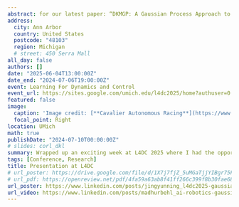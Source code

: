 ```yaml
---
abstract: for our latest paper: “DKMGP: A Gaussian Process Approach to Multi-Task and Multi-Step Vehicle Dynamics Modeling in Autonomous Racing” which has been selected for an oral presentation at the Learning for Dynamics & Control Conference (L4DC 2025) - and also flagged for Best Paper Award consideration. This paper introduces a new deep kernel Gaussian Process model for learning a multi-task, multi-step vehicle dynamics model for high-speed autonomous racing - while remaining fast enough for real-time prediction.
address:
  city: Ann Arbor
  country: United States
  postcode: "48103"
  region: Michigan
  # street: 450 Serra Mall
all_day: false
authors: []
date: "2025-06-04T13:00:00Z"
date_end: "2024-07-06T19:00:00Z"
event: Learning For Dynamics and Control
event_url: https://sites.google.com/umich.edu/l4dc2025/home?authuser=0
featured: false
image:
  caption: 'Image credit: [**Cavalier Autonomous Racing**](https://www.linkedin.com/feed/update/urn:li:activity:7315455892613668865/?lipi=urn%3Ali%3Apage%3Ad_flagship3_profile_view_base%3Btrq2C0wRSCurFjQhxm70TQ%3D%3D)'
  focal_point: Right
location: UMich
math: true
publishDate: "2024-07-10T00:00:00Z"
# slides: corl_dkl
summary: Wrapped up an exciting week at L4DC 2025 where I had the opportunity to present both a talk and a poster on our latest work.
tags: [Conference, Research]
title: Presentation at L4DC
# url_poster: https://drive.google.com/file/d/1X7j7fjZ_5uMGaTjjYIBgr75FSJEmYaB0/view?usp=sharing
# url_pdf: https://openreview.net/pdf/4fa59a63ab8f41ff266c399f8b30fae68463a33e.pdf
url_poster: https://www.linkedin.com/posts/jingyunning_l4dc2025-gaussianprocesses-autonomousracing-activity-7338776047271714816-Dh7d?utm_source=share&utm_medium=member_desktop&rcm=ACoAAB9mY5ABAc3lTTRE9YJEPvdyKkWOyEUCBQ0
url_video: https://www.linkedin.com/posts/madhurbehl_ai-robotics-gaussianprocesses-activity-7315407849440870400--UJP?utm_source=share&utm_medium=member_desktop&rcm=ACoAAB9mY5ABAc3lTTRE9YJEPvdyKkWOyEUCBQ0
---
```


<!-- {{% callout note %}}
Click on the **Slides** button above to view the built-in slides feature.
{{% /callout %}}

Slides can be added in a few ways:

- **Create** slides using Wowchmey's [*Slides*](https://wowchemy.com/docs/managing-content/#create-slides) feature and link using `slides` parameter in the front matter of the talk file
- **Upload** an existing slide deck to `static/` and link using `url_slides` parameter in the front matter of the talk file
- **Embed** your slides (e.g. Google Slides) or presentation video on this page using [shortcodes](https://wowchemy.com/docs/writing-markdown-latex/).

Further talk details can easily be added to this page using *Markdown* and $\rm \LaTeX$ math code. -->
